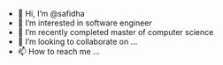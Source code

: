 - 👋 Hi, I’m @safidha
- 👀 I’m interested in software engineer
- 🌱 I’m recently completed master of computer science
- 💞️ I’m looking to collaborate on ...
- 📫 How to reach me ...

<!---
safidha/safidha is a ✨ special ✨ repository because its `README.md` (this file) appears on your GitHub profile.
You can click the Preview link to take a look at your changes.
--->
